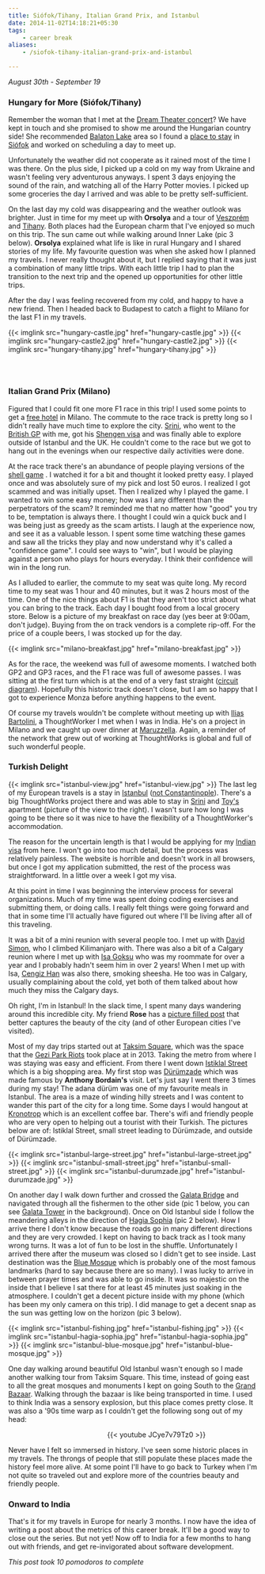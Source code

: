 ```yaml
---
title: Siófok/Tihany, Italian Grand Prix, and Istanbul
date: 2014-11-02T14:18:21+05:30
tags:
    - career break
aliases:
    - /siofok-tihany-italian-grand-prix-and-istanbul

---
```


*August 30th - September 19*

### Hungary for More (Siófok/Tihany)

Remember the woman that I met at the [Dream Theater concert][budapest-post]? We have kept in touch and she promised to show me around the
Hungarian country side! She recommended [Balaton Lake][balaton-lake] area so I found a [place to stay][airbnb] in [Siófok][siofok] and worked
on scheduling a day to meet up.

[budapest-post]: /prague-budapest-and-the-hungarian-grand-prix/
[balaton-lake]: https://en.wikipedia.org/wiki/Lake_Balaton
[airbnb]: https://www.airbnb.com/rooms/2522686
[siofok]: https://en.wikipedia.org/wiki/Si%C3%B3fok

Unfortunately the weather did not cooperate as it rained most of the time I was there. On the plus side, I picked up a
cold on my way from Ukraine and wasn't feeling very adventurous anyways. I spent 3 days enjoying the sound of the rain,
and watching all of the Harry Potter movies. I picked up some groceries the day I arrived and was able to be pretty
self-sufficient.

On the last day my cold was disappearing and the weather outlook was brighter. Just in time for my meet up with **Orsolya** and a tour of
[Veszprém][veszprem] and [Tihany][tihany]. Both places had the European charm that I've enjoyed so much on this trip.
The sun came out while walking around Inner Lake (pic 3 below). **Orsolya** explained what life is like in rural Hungary
and I shared stories of my life. My favourite question was when she asked how I planned my travels. I never really
thought about it, but I replied saying that it was just a combination of many little trips. With each little trip I had
to plan the transition to the next trip and the opened up opportunities for other little trips.

After the day I was feeling recovered from my cold, and happy to have a new friend. Then I headed back to Budapest to
catch a flight to Milano for the last F1 in my travels.

[tihany]: https://en.wikipedia.org/wiki/Tihany
[veszprem]: https://en.wikipedia.org/wiki/Veszpr%C3%A9m

{{< imglink src="hungary-castle.jpg" href="hungary-castle.jpg" >}}
{{< imglink src="hungary-castle2.jpg" href="hungary-castle2.jpg" >}}
{{< imglink src="hungary-tihany.jpg" href="hungary-tihany.jpg" >}}

### &nbsp;

### Italian Grand Prix (Milano)

Figured that I could fit one more F1 race in this trip! I used some points to get a [free hotel][marriott] in Milano. The
commute to the race track is pretty long so I didn't really have much time to explore the city. [Srini][srini], who went
to the [British GP][british-post] with me, got his [Shengen visa][shengen-visa] and was finally able to explore outside
of Istanbul and the UK. He couldn't come to the race but we got to hang out in the evenings when our respective daily
activities were done.

[marriott]: http://www.marriott.com/hotels/travel/milit-milan-marriott-hotel/
[srini]: https://twitter.com/sragu
[british-post]: /belgium-france-london-and-the-british-grand-prix/
[shengen-visa]: https://en.wikipedia.org/wiki/Schengen_Area#Schengen_visa

At the race track there's an abundance of people playing versions of the [shell game][shell-game] . I watched it for
a bit and thought it looked pretty easy. I played once and was absolutely sure of my pick and lost 50 euros. I realized
I got scammed and was initially upset. Then I realized why I played the game. I wanted to win some easy money; how was I
any different than the perpetrators of the scam? It reminded me that no matter how "good" you try to be, temptation is
always there. I thought I could win a quick buck and I was being just as greedy as the scam artists. I laugh at the
experience now, and see it as a valuable lesson. I spent some time watching these games and saw all the tricks they play
and now understand why it's called a "confidence game". I could see ways to "win", but I would be playing against a
person who plays for hours everyday. I think their confidence will win in the long run.

[shell-game]: https://en.wikipedia.org/wiki/Shell_game

As I alluded to earlier, the commute to my seat was quite long. My record time to my seat was 1 hour and 40 minutes, but
it was 2 hours most of the time. One of the nice things about F1 is that they aren't too strict about what you can bring
to the track. Each day I bought food from a local grocery store. Below is a picture of my breakfast on race day (yes
beer at 9:00am, don't judge). Buying from the on track vendors is a complete rip-off. For the price of a couple beers, I
was stocked up for the day.

{{< imglink src="milano-breakfast.jpg" href="milano-breakfast.jpg" >}}

As for the race, the weekend was full of awesome moments. I watched both GP2 and GP3 races, and the F1 race was full of
awesome passes. I was sitting at the first turn which is at the end of a very fast straight ([circuit diagram][track]).
Hopefully this historic track doesn't close, but I am so happy that I got to experience Monza before anything happens to
the event.

[track]: http://www.formula1.com/races/in_detail/italy_928/circuit_diagram.html

Of course my travels wouldn't be complete without meeting up with [Ilias Bartolini][ilias], a ThoughtWorker I met when I
was in India. He's on a project in Milano and we caught up over dinner at [Maruzzella][pizza]. Again, a reminder of the
network that grew out of working at ThoughtWorks is global and full of such wonderful people.

[ilias]: https://twitter.com/iliasbartolini
[pizza]: http://www.pizzeriamaruzzellamilano.it/

### Turkish Delight

{{< imglink src="istanbul-view.jpg" href="istanbul-view.jpg" >}}
The last leg of my European travels is a stay in [Istanbul][istanbul] ([not Constantinople][video]). There's a big ThoughtWorks
project there and was able to stay in [Srini][srini] and [Toy's][toy] apartment (picture of the view to the right).
I wasn't sure how long I was going to be there so it was nice to have the flexibility of a ThoughtWorker's accommodation.

[video]: http://www.youtube.com/watch?v=vsQrKZcYtqg
[istanbul]: https://en.wikipedia.org/wiki/Istanbul

The reason for the uncertain length is that I would be applying for my [Indian visa][indian-visa] from here. I won't go
into too much detail, but the process was relatively painless. The website is horrible and doesn't work in all browsers,
but once I got my application submitted, the rest of the process was straightforward. In a little over a week I got my
visa.

[toy]: https://twitter.com/noppanit
[indian-visa]: http://indianvisaonline.gov.in/

At this point in time I was beginning the interview process for several organizations. Much of my time was spent doing
coding exercises and submitting them, or doing calls. I really felt things were going forward and that in some time I'll
actually have figured out where I'll be living after all of this traveling.

It was a bit of a mini reunion with several people too. I met up with [David Simon][dps], who I climbed Kilimanjaro
with. There was also a bit of a Calgary reunion where I met up with [Isa Goksu](http://isa.io/) who was my roommate for
over a year and I probably hadn't seem him in over 2 years! When I met up with Isa, [Cengiz Han](http://www.cengizhan.com/)
was also there, smoking sheesha. He too was in Calgary, usually complaining about the cold, yet both of them talked
about how much they miss the Calgary days.

[dps]: http://davidpetersimon.com/

Oh right, I'm in Istanbul! In the slack time, I spent many days wandering around this incredible city. My friend
**Rose** has a [picture filled post][rose-blog] that better captures the beauty of the city (and of other European
cities I've visited).

Most of my day trips started out at [Taksim Square][taksim], which was the space that the [Gezi Park Riots][gezi] took
place at in 2013. Taking the metro from where I was staying was easy and efficient. From there I went down [Istiklal Street][istiklal]
which is a big shopping area. My first stop was [Dürümzade][durumzade] which was made famous by **Anthony Bordain's**
visit. Let's just say I went there 3 times during my stay! The adana dürüm was one of my favourite meals in Istanbul.
The area is a maze of winding hilly streets and I was content to wander this part of the city for a long time. Some days
I would hangout at [Kronotrop][kronotrop] which is an excellent coffee bar. There's wifi and friendly people who are
very open to helping out a tourist with their Turkish. The pictures below are of: Istiklal Street, small street leading
to Dürümzade, and outside of Dürümzade.

[durumzade]: http://istanbuleats.com/2009/04/durumzade-wrap-artists/
[taksim]: https://en.wikipedia.org/wiki/Taksim_Square
[gezi]: http://www.bbc.com/news/world-europe-22732139
[istiklal]: http://istiklalstreet.org/
[kronotrop]: http://kronotrop.com.tr/

{{< imglink src="istanbul-large-street.jpg" href="istanbul-large-street.jpg" >}}
{{< imglink src="istanbul-small-street.jpg" href="istanbul-small-street.jpg" >}}
{{< imglink src="istanbul-durumzade.jpg" href="istanbul-durumzade.jpg" >}}

On another day I walk down further and crossed the [Galata Bridge][galata-bridge] and navigated through all the
fishermen to the other side (pic 1 below, you can see [Galata Tower][galata-tower] in the background). Once on Old
Istanbul side I follow the meandering alleys in the direction of [Hagia Sophia][hagia-sophia] (pic 2 below). How I arrive there I
don't know because the roads go in many different directions and they are very crowded. I kept on having to back track
as I took many wrong turns. It was a lot of fun to be lost in the shuffle. Unfortunately I arrived there after the
museum was closed so I didn't get to see inside. Last destination was the [Blue Mosque][blue-mosque] which is probably
one of the most famous landmarks (hard to say because there are so many). I was lucky to arrive in between prayer times
and was able to go inside. It was so majestic on the inside that I believe I sat there for at least 45 minutes just
soaking in the atmosphere. I couldn't get a decent picture inside with my phone (which has been my only camera on this
trip). I did manage to get a decent snap as the sun was getting low on the horizon (pic 3 below).

[galata-bridge]: https://en.wikipedia.org/wiki/Galata_Bridge
[galata-tower]: https://en.wikipedia.org/wiki/Galata_Tower
[hagia-sophia]: https://en.wikipedia.org/wiki/Hagia_Sophia
[blue-mosque]: https://en.wikipedia.org/wiki/Sultan_Ahmed_Mosque

{{< imglink src="istanbul-fishing.jpg" href="istanbul-fishing.jpg" >}}
{{< imglink src="istanbul-hagia-sophia.jpg" href="istanbul-hagia-sophia.jpg" >}}
{{< imglink src="istanbul-blue-mosque.jpg" href="istanbul-blue-mosque.jpg" >}}

One day walking around beautiful Old Istanbul wasn't enough so I made another walking tour from Taksim Square. This
time, instead of going east to all the great mosques and monuments I kept on going South to the [Grand Bazaar][bazaar].
Walking through the bazaar is like being transported in time. I used to think India was a sensory explosion, but this
place comes pretty close. It was also a '90s time warp as I couldn't get the following song out of my head:

[bazaar]: https://en.wikipedia.org/wiki/Grand_Bazaar,_Istanbul
[rose-blog]: http://adidav9.blogspot.in/2014/07/illustrious-istanbul.html

<div style="width:660px;margin-left:200px;">
{{< youtube JCye7v79Tz0 >}}
</div>

Never have I felt so immersed in history. I've seen some historic places in my travels. The throngs of people that
still populate these places made the history feel more alive. At some point I'll have to go back to Turkey when I'm not
quite so traveled out and explore more of the countries beauty and friendly people.

### Onward to India

That's it for my travels in Europe for nearly 3 months. I now have the idea of writing a post about the metrics of this
career break. It'll be a good way to close out the series. But not yet! Now off to India for a few months to hang out
with friends, and get re-invigorated about software development.

*This post took 10 pomodoros to complete*


